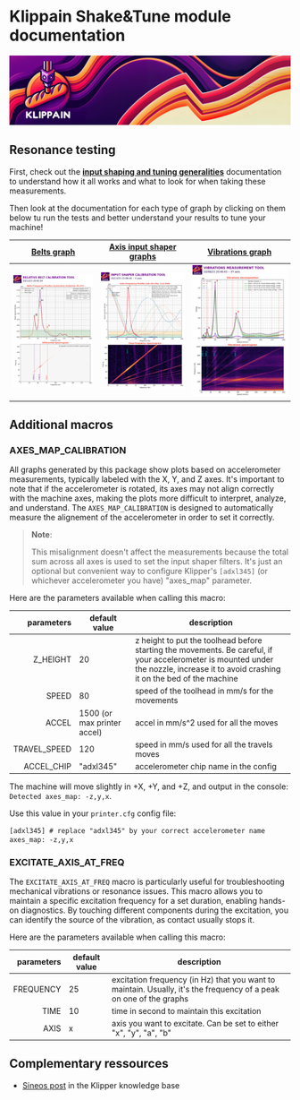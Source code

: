 # Klippain Shake&Tune module documentation

![](./banner_long.png)

## Resonance testing

First, check out the **[input shaping and tuning generalities](./is_tuning_generalities.md)** documentation to understand how it all works and what to look for when taking these measurements.

Then look at the documentation for each type of graph by clicking on them below tu run the tests and better understand your results to tune your machine!

| [Belts graph](./macros/belts_tuning.md) | [Axis input shaper graphs](./macros/axis_tuning.md) | [Vibrations graph](./macros/vibrations_tuning.md) |
|:----------------:|:------------:|:---------------------:|
| [<img src="./images/belts_example.png">](./macros/belts_tuning.md) | [<img src="./images/axis_example.png">](./macros/axis_tuning.md) | [<img src="./images/vibrations_example.png">](./macros/vibrations_tuning.md) |


## Additional macros

### AXES_MAP_CALIBRATION

All graphs generated by this package show plots based on accelerometer measurements, typically labeled with the X, Y, and Z axes. It's important to note that if the accelerometer is rotated, its axes may not align correctly with the machine axes, making the plots more difficult to interpret, analyze, and understand. The `AXES_MAP_CALIBRATION` is designed to automatically measure the alignement of the accelerometer in order to set it correctly.

  > **Note**:
  >
  > This misalignment doesn't affect the measurements because the total sum across all axes is used to set the input shaper filters. It's just an optional but convenient way to configure Klipper's `[adxl345]` (or whichever accelerometer you have) "axes_map" parameter.

Here are the parameters available when calling this macro:

| parameters | default value | description |
|-----------:|---------------|-------------|
|Z_HEIGHT|20|z height to put the toolhead before starting the movements. Be careful, if your accelerometer is mounted under the nozzle, increase it to avoid crashing it on the bed of the machine|
|SPEED|80|speed of the toolhead in mm/s for the movements|
|ACCEL|1500 (or max printer accel)|accel in mm/s^2 used for all the moves|
|TRAVEL_SPEED|120|speed in mm/s used for all the travels moves|
|ACCEL_CHIP|"adxl345"|accelerometer chip name in the config|

The machine will move slightly in +X, +Y, and +Z, and output in the console: `Detected axes_map: -z,y,x`.

Use this value in your `printer.cfg` config file:
```
[adxl345] # replace "adxl345" by your correct accelerometer name
axes_map: -z,y,x
```

### EXCITATE_AXIS_AT_FREQ

The `EXCITATE_AXIS_AT_FREQ` macro is particularly useful for troubleshooting mechanical vibrations or resonance issues. This macro allows you to maintain a specific excitation frequency for a set duration, enabling hands-on diagnostics. By touching different components during the excitation, you can identify the source of the vibration, as contact usually stops it.

Here are the parameters available when calling this macro:

| parameters | default value | description |
|-----------:|---------------|-------------|
|FREQUENCY|25|excitation frequency (in Hz) that you want to maintain. Usually, it's the frequency of a peak on one of the graphs|
|TIME|10|time in second to maintain this excitation|
|AXIS|x|axis you want to excitate. Can be set to either "x", "y", "a", "b"|


## Complementary ressources

  - [Sineos post](https://klipper.discourse.group/t/interpreting-the-input-shaper-graphs/9879) in the Klipper knowledge base
